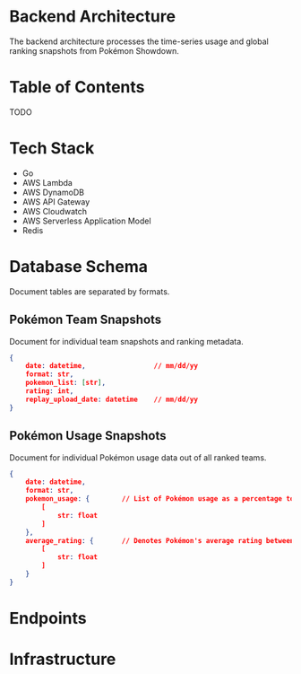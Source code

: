 # Backend Architecture

The backend architecture processes the time-series usage and global ranking snapshots from Pokémon Showdown.

# Table of Contents

TODO

# Tech Stack

-   Go
-   AWS Lambda
-   AWS DynamoDB
-   AWS API Gateway
-   AWS Cloudwatch
-   AWS Serverless Application Model
-   Redis

# Database Schema

Document tables are separated by formats.

## Pokémon Team Snapshots

Document for individual team snapshots and ranking metadata.

```json
{
    date: datetime,                 // mm/dd/yy
    format: str,
    pokemon_list: [str],
    rating: int,
    replay_upload_date: datetime    // mm/dd/yy
}
```

## Pokémon Usage Snapshots

Document for individual Pokémon usage data out of all ranked teams.

```json
{
    date: datetime,
    format: str,
    pokemon_usage: {        // List of Pokémon usage as a percentage to all teams
        [
            str: float
        ]
    },
    average_rating: {       // Denotes Pokémon's average rating between all appearances
        [
            str: float
        ]
    }
}
```

# Endpoints

# Infrastructure
